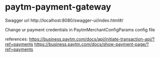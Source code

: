 # paytm-payment-gateway

Swagger url
http://localhost:8080/swagger-ui/index.html#/

Change ur payment credentials in PaytmMerchantConfigParams config file

references:
https://business.paytm.com/docs/api/initiate-transaction-api/?ref=payments
https://business.paytm.com/docs/show-payment-page/?ref=payments

